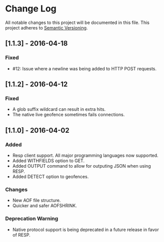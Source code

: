 # Change Log
All notable changes to this project will be documented in this file.
This project adheres to [Semantic Versioning](http://semver.org/).

## [1.1.3] - 2016-04-18
### Fixed
- #12: Issue where a newline was being added to HTTP POST requests.

## [1.1.2] - 2016-04-12
### Fixed
- A glob suffix wildcard can result in extra hits.
- The native live geofence sometimes fails connections.

## [1.1.0] - 2016-04-02
### Added
- Resp client support. All major programming languages now supported.
- Added WITHFIELDS option to GET.
- Added OUTPUT command to allow for outputing JSON when using RESP.
- Added DETECT option to geofences.

### Changes
- New AOF file structure.
- Quicker and safer AOFSHRINK.

### Deprecation Warning
- Native protocol support is being deprecated in a future release in favor of RESP.
